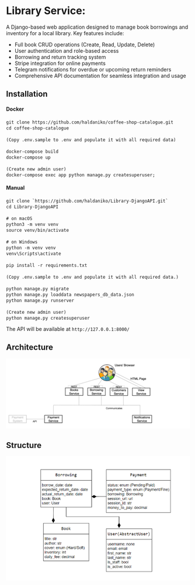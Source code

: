 # Library Service:

A Django-based web application designed to manage book borrowings and inventory for a local library. Key features include:

- Full book CRUD operations (Create, Read, Update, Delete)
- User authentication and role-based access
- Borrowing and return tracking system
- Stripe integration for online payments
- Telegram notifications for overdue or upcoming return reminders
- Comprehensive API documentation for seamless integration and usage

## Installation
#### Docker 
```
git clone https://github.com/haldaniko/coffee-shop-catalogue.git
cd coffee-shop-catalogue

(Copy .env.sample to .env and populate it with all required data)

docker-compose build
docker-compose up

(Create new admin user)
docker-compose exec app python manage.py createsuperuser;
```


#### Manual
```
git clone `https://github.com/haldaniko/Library-DjangoAPI.git`
cd Library-DjangoAPI

# on macOS
python3 -m venv venv
source venv/bin/activate

# on Windows
python -m venv venv
venv\Scripts\activate

pip install -r requirements.txt

(Copy .env.sample to .env and populate it with all required data.)

python manage.py migrate
python manage.py loaddata newspapers_db_data.json
python manage.py runserver

(Create new admin user)
python manage.py createsuperuser
```

The API will be available at `http://127.0.0.1:8000/`

## Architecture

![Architecture.png](Architecture.png)

## Structure

![structure.png](structure.png)
